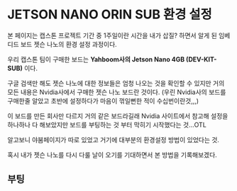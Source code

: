 # JETSON NANO ORIN SUB 환경 설정

본 페이지는 캡스톤 프로젝트 기간 중 1주일이란 시간을 내가 삽질? 하면서 알게 된 임베디드 보드 젯슨 나노의 환경 설정 과정이다.

우리 캡스톤 팀이 구매한 보드는 **Yahboom사의 Jetson Nano 4GB (DEV-KIT-SUB)** 이다.

구글 검색만 해도 젯슨 나노에 대한 정보들은 엄청 나오는 것을 확인할 수 있지만 거의 모든 내용은 Nvidia사에서 구매한 젯슨 나노 보드란 것이다. (우린 Nvidia사의 보드를 구매한줄 알았고 초반에 설정하다가 마음이 꺾일뻔한 적이 수십번이란것,,,)

이 보드를 만든 회사만 다르지 거의 같은 보드라길래 Nvidia 사이트에서 참고해 설정을 하나하나 다 해보았지만 보드를 부팅하는 것 부터 막히기 시작했다는 것...OTL

알고보니 야붐페이지가 따로 있었고 거기에 대부분의 환경설정 방법이 있었다는 것.

혹시 내가 젯슨 나노를 다시 다룰 날이 오기를 기대하면서 본 방법을 기록해보겠다.
## 부팅